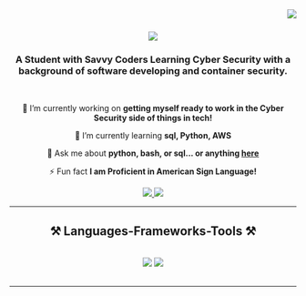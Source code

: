 <img align="right" src="https://visitor-badge.laobi.icu/badge?page_id=jjtlemall.jjtlemall" />

<h1 align="center">
    <img src="https://readme-typing-svg.herokuapp.com/?font=Righteous&size=35&center=true&vCenter=true&width=500&height=70&duration=4000&lines=Hi+There!+👋;+I'm+Ashley+Shelton!;" />
</h1>

<h3 align="center">A Student with Savvy Coders Learning Cyber Security with a background of software developing and container security.</h3>

<br/>

<div align="center">
 
 🔭 I’m currently working on **getting myself ready to work in the Cyber Security side of things in tech!**
 
 🌱 I’m currently learning **sql, Python, AWS**

💬 Ask me about **python, bash, or sql... or anything [here](https://github.com/jjtlemall/)**

⚡ Fun fact **I am Proficient in American Sign Language!**

 </div>
 
<div align="center"> 
  <a href="mailto:shelton.a0417@gmail.com">
    <img src="https://img.shields.io/badge/Gmail-333333?style=for-the-badge&logo=gmail&logoColor=red" />
  </a>
  <a href="https://www.linkedin.com/in/ashley-shelton-006a46228/" target="_blank">
    <img src="https://img.shields.io/badge/LinkedIn-0077B5?style=for-the-badge&logo=linkedin&logoColor=white" target="_blank" />
  </a>

  </a>
</div>

 <hr/>
 
<h2 align="center">⚒️ Languages-Frameworks-Tools ⚒️</h2>
<br/>
<div align="center">
    <img src="https://skillicons.dev/icons?i=vscode,github,bash,git" />
    <img src="https://skillicons.dev/icons?i=java,python,mysql,aws" /><br>
</div>

<br/>
<hr/>
